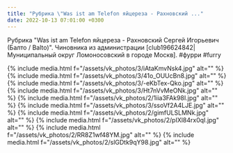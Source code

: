 ```yaml
---
title: "Рубрика \"Was ist am Telefon яйцереза - Рахновский ..."
date: 2022-10-13 07:01:00 +0300
---
```


Рубрика "Was ist am Telefon яйцереза - Рахновский Сергей Игорьевич (Балто / Balto)". Чиновника из администрации [club196624842|Муниципальный округ Ломоносовский в городе Москв].
#фурри #furry


{% include media.html f="/assets/vk_photos/3/iAtaKmvNsk4.jpg" alt="" %}
{% include media.html f="/assets/vk_photos/3/41o_OUUcBn8.jpg" alt="" %}
{% include media.html f="/assets/vk_photos/3/-eKbTex-Qko.jpg" alt="" %}
{% include media.html f="/assets/vk_photos/3/Ht7nVvMeONk.jpg" alt="" %}
{% include media.html f="/assets/vk_photos/2/1iia3FAk98I.jpg" alt="" %}
{% include media.html f="/assets/vk_photos/3/ssoVf2A4LJE.jpg" alt="" %}
{% include media.html f="/assets/vk_photos/2/gimfULSLMNk.jpg" alt="" %}
{% include media.html f="/assets/vk_photos/2/pIXl84rx0qI.jpg" alt="" %}
{% include media.html f="/assets/vk_photos/2/RR8Z1wf48YM.jpg" alt="" %}
{% include media.html f="/assets/vk_photos/2/slGDtk9qY98.jpg" alt="" %}
